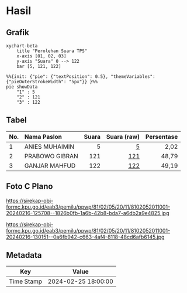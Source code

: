 # Hasil

## Grafik

```mermaid
xychart-beta
    title "Perolehan Suara TPS"
    x-axis [01, 02, 03]
    y-axis "Suara" 0 --> 122
    bar [5, 121, 122]
```

```mermaid
%%{init: {"pie": {"textPosition": 0.5}, "themeVariables": {"pieOuterStrokeWidth": "5px"}} }%%
pie showData
    "1" : 5
    "2" : 121
    "3" : 122
```

## Tabel

| No. | Nama Paslon    | Suara | Suara (raw) | Persentase |
|:--- |:-------------- | -----:| -----------:| ----------:|
| 1   | ANIES MUHAIMIN | 5     | [5][p-1]    | 2,02       |
| 2   | PRABOWO GIBRAN | 121   | [121][p-2]  | 48,79      |
| 3   | GANJAR MAHFUD  | 122   | [122][p-3]  | 49,19      |


[p-1]: https://github.com/gigit-pemilu/pemilu-2024-81-maluku/blob/main/pilpres/hitung-suara/sub/81-maluku/sub/02-maluku-tenggara/sub/05-kei-besar-utara-timur/sub/2011-hoko/sub/001-tps/sub/paslon-1.txt
[p-2]: https://github.com/gigit-pemilu/pemilu-2024-81-maluku/blob/main/pilpres/hitung-suara/sub/81-maluku/sub/02-maluku-tenggara/sub/05-kei-besar-utara-timur/sub/2011-hoko/sub/001-tps/sub/paslon-2.txt
[p-3]: https://github.com/gigit-pemilu/pemilu-2024-81-maluku/blob/main/pilpres/hitung-suara/sub/81-maluku/sub/02-maluku-tenggara/sub/05-kei-besar-utara-timur/sub/2011-hoko/sub/001-tps/sub/paslon-3.txt

## Foto C Plano

https://sirekap-obj-formc.kpu.go.id/eab3/pemilu/ppwp/81/02/05/20/11/8102052011001-20240216-125708--1826b0fb-1a6b-42b8-bda7-a6db2a9e4825.jpg

https://sirekap-obj-formc.kpu.go.id/eab3/pemilu/ppwp/81/02/05/20/11/8102052011001-20240216-130151--0a6fb942-c663-4af4-8118-48cd6afb6145.jpg


## Metadata

| Key        | Value               |
| ---------- | ------------------- |
| Time Stamp | 2024-02-25 18:00:00 |



